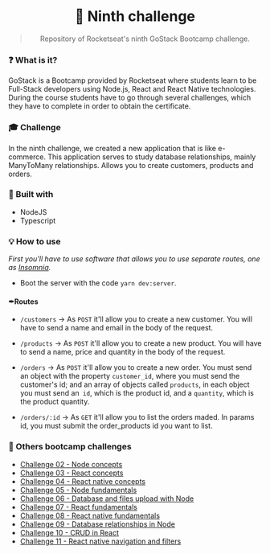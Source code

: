 <h1 align="center">🚀 Ninth challenge</h1>

<blockquote align="center">Repository of Rocketseat's ninth GoStack Bootcamp challenge.</blockquote>

### ❓ What is it?
GoStack is a Bootcamp provided by Rocketseat where students learn to be Full-Stack developers using Node.js, React and React Native technologies. During the course students have to go through several challenges, which they have to complete in order to obtain the certificate.

### 🎓 Challenge
In the ninth challenge, we created a new application that is like e-commerce. This application serves to study database relationships, mainly ManyToMany relationships. Allows you to create customers, products and orders.

### 🚧 Built with
- NodeJS
- Typescript

### 💡 How to use
*First you'll have to use software that allows you to use separate routes, one as [Insomnia](https://insomnia.rest/).*
- Boot the server with the code `yarn dev:server`.

#### ✒Routes
- `/customers` -> As `POST` it'll allow you to create a new customer. You will have to send a name and email in the body of the request.

- `/products` -> As `POST` it'll allow you to create a new product. You will have to send a name, price and quantity in the body of the request.

- `/orders` -> As `POST` it'll allow you to create a new order. You must send an object with the property `customer_id`, where you must send the customer's id; and an array of objects called `products`, in each object you must send an` id`, which is the product id, and a `quantity`, which is the product quantity.

- `/orders/:id` -> As `GET` it'll allow you to list the orders maded. In params id, you must submit the order_products id you want to list.

### 📂 Others bootcamp challenges
- <a href="https://github.com/allyfx/challenge_two_node">Challenge 02 - Node concepts</a>
- <a href="https://github.com/allyfx/challenge_three_reactjs">Challenge 03 - React concepts</a>
- <a href="https://github.com/allyfx/challenge_four_reactnative">Challenge 04 - React native concepts</a>
- <a href="https://github.com/allyfx/challenge_five_nodejs">Challenge 05 - Node fundamentals</a>
- <a href="https://github.com/allyfx/challenge_six_nodejs">Challenge 06 - Database and files upload with Node</a>
- <a href="https://github.com/allyfx/challenge_seven_reactjs">Challenge 07 - React fundamentals</a>
- <a href="https://github.com/allyfx/challenge_eight_reactnative">Challenge 08 - React native fundamentals</a>
- <a href="https://github.com/allyfx/challenge_nine_node">Challenge 09 - Database relationships in Node</a>
- <a href="https://github.com/allyfx/challenge_ten_node">Challenge 10 - CRUD in React</a>
- <a href="https://github.com/allyfx/challenge_eleven_node">Challenge 11 - React native navigation and filters</a>
